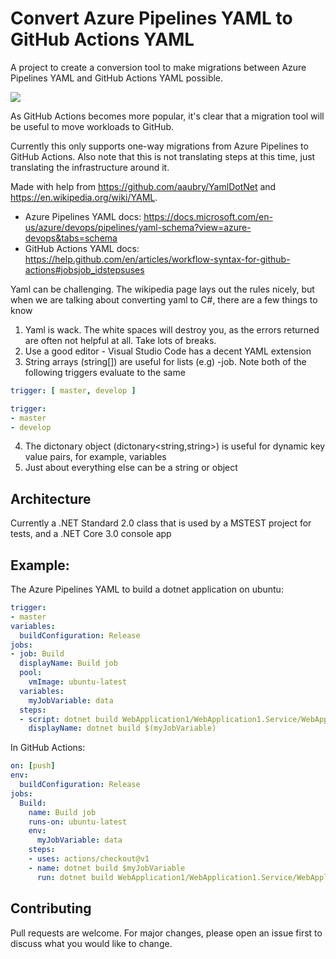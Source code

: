 # Convert Azure Pipelines YAML to GitHub Actions YAML 
A project to create a conversion tool to make migrations between Azure Pipelines YAML and GitHub Actions YAML possible.

![](https://github.com/samsmithnz/AzurePipelinesToGitHubActionsConverter/workflows/CI/badge.svg)

As GitHub Actions becomes more popular, it's clear that a migration tool will be useful to move workloads to GitHub. 

Currently this only supports one-way migrations from Azure Pipelines to GitHub Actions. Also note that this is not translating steps at this time, just translating the infrastructure around it.
 
Made with help from https://github.com/aaubry/YamlDotNet and https://en.wikipedia.org/wiki/YAML.
- Azure Pipelines YAML docs: https://docs.microsoft.com/en-us/azure/devops/pipelines/yaml-schema?view=azure-devops&tabs=schema
- GitHub Actions YAML docs: https://help.github.com/en/articles/workflow-syntax-for-github-actions#jobsjob_idstepsuses

Yaml can be challenging. The wikipedia page lays out the rules nicely, but when we are talking about converting yaml to C#, there are a few things to know

1. Yaml is wack. The white spaces will destroy you, as the errors returned are often not helpful at all. Take lots of breaks.
2. Use a good editor - Visual Studio Code has a decent YAML extension
3. String arrays (string[]) are useful for lists (e.g) -job. Note both of the following triggers evaluate to the same
```YAML
trigger: [ master, develop ]

trigger:
- master
- develop
```
4. The dictonary object (dictonary<string,string>) is useful for dynamic key value pairs, for example, variables
5. Just about everything else can be a string or object

## Architecture
Currently a .NET Standard 2.0 class that is used by a MSTEST project for tests, and a .NET Core 3.0 console app

## Example: 
The Azure Pipelines YAML to build a dotnet application on ubuntu:
```YAML
trigger:
- master
variables:
  buildConfiguration: Release
jobs:
- job: Build
  displayName: Build job
  pool: 
    vmImage: ubuntu-latest
  variables:
    myJobVariable: data
  steps: 
  - script: dotnet build WebApplication1/WebApplication1.Service/WebApplication1.Service.csproj --configuration $(buildConfiguration) 
    displayName: dotnet build $(myJobVariable)
```
In GitHub Actions:
```YAML
on: [push]
env:
  buildConfiguration: Release
jobs:
  Build:
    name: Build job
    runs-on: ubuntu-latest
    env:
      myJobVariable: data
    steps:
    - uses: actions/checkout@v1
    - name: dotnet build $myJobVariable
      run: dotnet build WebApplication1/WebApplication1.Service/WebApplication1.Service.csproj --configuration $buildConfiguration
```

## Contributing
Pull requests are welcome. For major changes, please open an issue first to discuss what you would like to change.